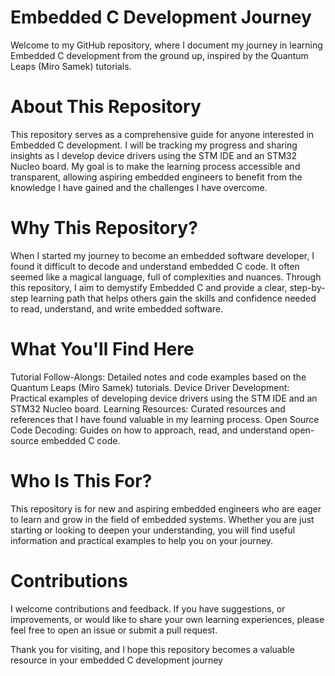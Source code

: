 # Embedded C Development Journey
Welcome to my GitHub repository, where I document my journey in learning Embedded C development from the ground up, inspired by the Quantum Leaps (Miro Samek) tutorials.

# About This Repository
This repository serves as a comprehensive guide for anyone interested in Embedded C development. I will be tracking my progress and sharing insights as I develop device drivers using the STM IDE and an STM32 Nucleo board. My goal is to make the learning process accessible and transparent, allowing aspiring embedded engineers to benefit from the knowledge I have gained and the challenges I have overcome.

# Why This Repository?
When I started my journey to become an embedded software developer, I found it difficult to decode and understand embedded C code. It often seemed like a magical language, full of complexities and nuances. Through this repository, I aim to demystify Embedded C and provide a clear, step-by-step learning path that helps others gain the skills and confidence needed to read, understand, and write embedded software.

# What You'll Find Here
Tutorial Follow-Alongs: Detailed notes and code examples based on the Quantum Leaps (Miro Samek) tutorials.
Device Driver Development: Practical examples of developing device drivers using the STM IDE and an STM32 Nucleo board.
Learning Resources: Curated resources and references that I have found valuable in my learning process.
Open Source Code Decoding: Guides on how to approach, read, and understand open-source embedded C code.
# Who Is This For?
This repository is for new and aspiring embedded engineers who are eager to learn and grow in the field of embedded systems. Whether you are just starting or looking to deepen your understanding, you will find useful information and practical examples to help you on your journey.

# Contributions
I welcome contributions and feedback. If you have suggestions, or improvements, or would like to share your own learning experiences, please feel free to open an issue or submit a pull request.

Thank you for visiting, and I hope this repository becomes a valuable resource in your embedded C development journey
